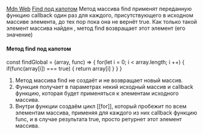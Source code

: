 [Mdn Web](https://developer.mozilla.org/ru/docs/Web/JavaScript/Reference/Global_Objects/Array/find)
[Find под капотом](https://youtu.be/kY6g2ofO_Qg?list=PLbLBXDhswD1ebx1pf31nXbW3VauIzAm3v&t=3556)
Метод массива find применят переданную функцию callback один раз для каждого, присутствующего в исходном массиве элемента, до тех пор пока она не вернёт true. Как только такой элемент массива найден , метод find возвращает этот элемент (его значение)
<h4>Метод find под капотом</h4>
const findGlobal = (array, func) => {
   for(let i = 0; i < array.length; i ++) {
       if(func(array[i]) === true) {
           return array[i]
       }
   }
}

1. Метод массива find не создаёт и не возвращает новый массив. 
2. Функция получает в параметрах некий исходный массив и callback функцию, которая будет применяться к элементам исходного массива.
3. Внутри функции создаём цикл [[for]], который пробежит по всем элементам  массива, применяя для каждого из них callback функцию func, и в случае результата true, просто ретурнет этот элемент массива.